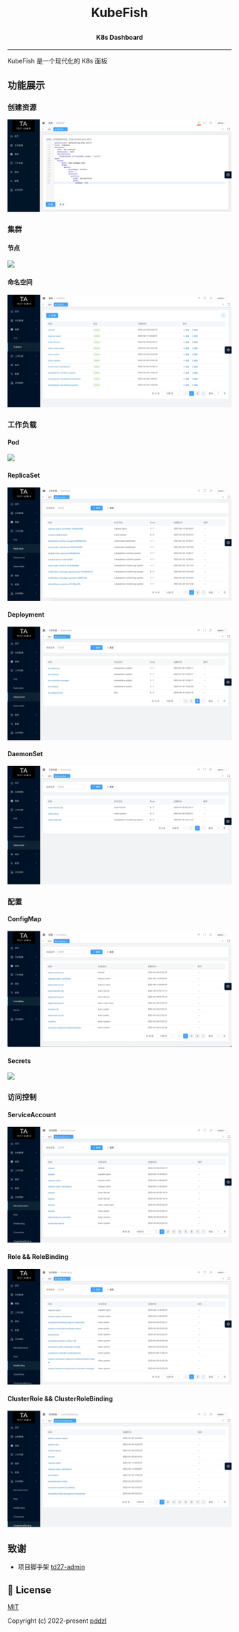 <h1 align="center" style="margin: 30px 0 30px; font-weight: bold;">KubeFish</h1>
<h4 align="center">K8s Dashboard</h4>
<hr />

KubeFish 是一个现代化的 K8s 面板

## 功能展示

### 创建资源
<img src="./img/resource/create.png"/>

### 集群

#### 节点
<img src="./img/cluster/node.gif"/>

#### 命名空间
<img src="./img/cluster/namespace.gif"/>

### 工作负载

#### Pod
<img src="./img/workloads/pod.gif"/>

#### ReplicaSet
<img src="./img/workloads/replicaSet.gif"/>

#### Deployment
<img src="./img/workloads/deployment.gif"/>

#### DaemonSet
<img src="./img/workloads/daemonSet.gif"/>

### 配置

#### ConfigMap
<img src="./img/config/configMap.gif"/>

#### Secrets
<img src="./img/config/secrets.gif"/>

### 访问控制

#### ServiceAccount
<img src="./img/accessControl/serviceAccount.gif"/>

#### Role && RoleBinding
<img src="./img/accessControl/role.gif"/>

#### ClusterRole && ClusterRoleBinding
<img src="./img/accessControl/clusterRole.gif"/>

## 致谢
 + 项目脚手架 [td27-admin](https://github.com/pddzl/td27-admin)

## 📄 License

[MIT](./LICENSE)

Copyright (c) 2022-present [pddzl](https://github.com/pddzl)
